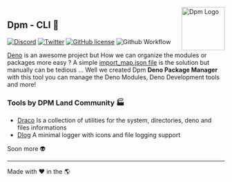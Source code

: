 <img src="https://avatars.githubusercontent.com/u/97813425" align="right" alt="Dpm Logo" width="100">

## Dpm - CLI :sauropod:

[![Discord](https://img.shields.io/discord/932381618851692565?label=Discord&logo=discord&logoColor=white)](https://discord.gg/Um27YPJKud)
[![Twitter](https://img.shields.io/twitter/follow/dpm_land?label=Dpm%20Land&style=social)](https://twitter.com/intent/follow?screen_name=dpm_land)
[![GitHub license](https://img.shields.io/github/license/dpmland/cli?label=License)](./LICENSE)
![Github Workflow](https://img.shields.io/github/workflow/status/dpmland/cli/CI)

[Deno](https://deno.land) is an awesome project but How we can organize the modules or
packages more easy ? A simple
[import_map.json file](https://deno.land/manual/linking_to_external_code/import_maps#import-maps)
is the solution but manually can be tedious ... Well we created Dpm **Deno Package
Manager** with this tool you can manage the Deno Modules, Deno Development tools and more!

### Tools by DPM Land Community :factory:

- [Draco](https://github.com/dpmland/draco) Is a collection of utilities for the system,
  directories, deno and files informations
- [Dlog](https://github.com/dpmland/dlog) A minimal logger with icons and file logging
  support

Soon more :alien:

---

Made with :heart: in the :earth_americas:

